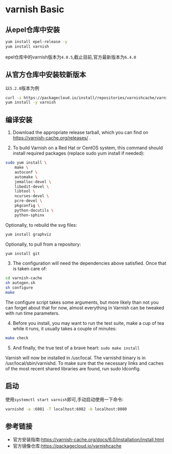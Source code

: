 # varnish Basic 

## 从epel仓库中安装

```bash
yum install epel-release -y
yum install varnish
```

epel仓库中的varnish版本为`4.0.5`,截止目前,官方最新版本为`6.4.0`

## 从官方仓库中安装较新版本

以`5.2.0`版本为例

```bash
curl -s https://packagecloud.io/install/repositories/varnishcache/varnish52/script.rpm.sh | sudo bash
yum install -y varnish
```

## 编译安装

1. Download the appropriate release tarball, which you can find on https://varnish-cache.org/releases/ .

2. To build Varnish on a Red Hat or CentOS system, this command should install required packages (replace sudo yum install if needed):

```bash
sudo yum install \
    make \
    autoconf \
    automake \
    jemalloc-devel \
    libedit-devel \
    libtool \
    ncurses-devel \
    pcre-devel \
    pkgconfig \
    python-docutils \
    python-sphinx
```

Optionally, to rebuild the svg files:

```bash
yum install graphviz
```

Optionally, to pull from a repository:

```bash
yum install git
```

3. The configuration will need the dependencies above satisfied. Once that is taken care of:

```bash
cd varnish-cache
sh autogen.sh
sh configure
make
```

The configure script takes some arguments, but more likely than not you can forget about that for now, almost everything in Varnish can be tweaked with run time parameters.

4. Before you install, you may want to run the test suite, make a cup of tea while it runs, it usually takes a couple of minutes:

```bash
make check
```

5. And finally, the true test of a brave heart: `sudo make install`

Varnish will now be installed in /usr/local. The varnishd binary is in /usr/local/sbin/varnishd. To make sure that the necessary links and caches of the most recent shared libraries are found, run sudo ldconfig.

## 启动

使用`systemctl start varnish`即可,手动启动使用一下命令:

```bash
varnishd -a :6081 -T localhost:6082 -b localhost:8080
```

## 参考链接

* 官方安装指南:<https://varnish-cache.org/docs/6.0/installation/install.html>
* 官方镜像仓库:<https://packagecloud.io/varnishcache>